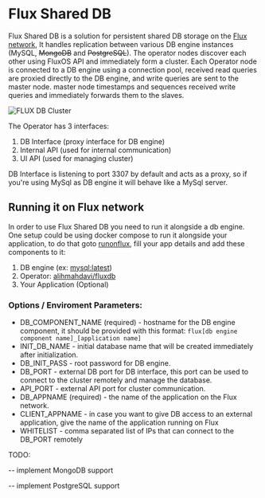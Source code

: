 # Flux Shared DB

Flux Shared DB is a solution for persistent shared DB storage on the [Flux network](https://www.runonflux.io), It handles replication between various DB engine instances (MySQL, ~~MongoDB~~ and ~~PostgreSQL~~). The operator nodes discover each other using FluxOS API and immediately form a cluster. Each Operator node is connected to a DB engine using a connection pool, received read queries are proxied directly to the DB engine, and write queries are sent to the master node. master node timestamps and sequences received write queries and immediately forwards them to the slaves.

![FLUX DB Cluster](https://user-images.githubusercontent.com/1296210/184499730-722801f7-e827-4857-902e-fe9a61f36e5f.jpg)

The Operator has 3 interfaces:
1. DB Interface (proxy interface for DB engine)
2. Internal API (used for internal communication)
3. UI API (used for managing cluster)

DB Interface is listening to port 3307 by default and acts as a proxy, so if you're using MySql as DB engine it will behave like a MySql server.

## Running it on Flux network

In order to use Flux Shared DB you need to run it alongside a db engine. One setup could be using docker compose to run it alongside your application, to do that goto [runonflux](https://home.runonflux.io/apps/registerapp), fill your app details and add these components to it:  
1. DB engine (ex: [mysql:latest](https://hub.docker.com/_/mysql))
2. Operator: [alihmahdavi/fluxdb](https://hub.docker.com/r/alihmahdavi/fluxdb)
3. Your Application (Optional)

### Options / Enviroment Parameters:
* DB_COMPONENT_NAME (required) - hostname for the DB engine component, it should be provided with this format: `flux[db engine component name]_[application name]`
* INIT_DB_NAME - initial database name that will be created immediately after initialization.
* DB_INIT_PASS - root password for DB engine.
* DB_PORT - external DB port for DB interface, this port can be used to connect to the cluster remotely and manage the database.
* API_PORT - external API port for cluster communication.
* DB_APPNAME (required) - the name of the application on the Flux network.
* CLIENT_APPNAME - in case you want to give DB access to an external application, give the name of the application running on Flux
* WHITELIST - comma separated list of IPs that can connect to the DB_PORT remotely


TODO:

-- implement MongoDB support

-- implement PostgreSQL support

